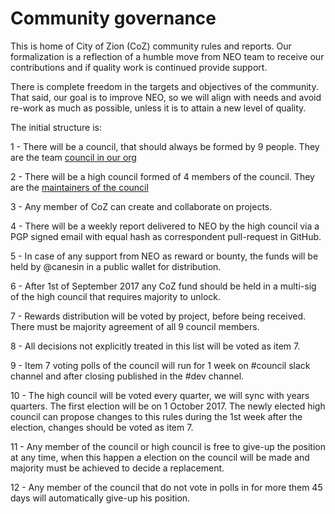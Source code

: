 # Community governance

This is home of City of Zion (CoZ) community rules and reports.
Our formalization is a reflection of a humble move from NEO team to receive our contributions and if quality work is continued provide support.

There is complete freedom in the targets and objectives of the community. That said, our goal is to improve NEO, so we will align with needs and avoid re-work as much as possible, unless it is to attain a new level of quality.

The initial structure is:

1 - There will be a council, that should always be formed by 9 people. They are the team [council in our org](https://github.com/orgs/CityOfZion/teams/council/members)

2 - There will be a high council formed of 4 members of the council. They are the [maintainers of the council](https://github.com/orgs/CityOfZion/teams/council/members?utf8=%E2%9C%93&query=%20role%3Amaintainer)

3 - Any member of CoZ can create and collaborate on projects.

4 - There will be a weekly report delivered to NEO by the high council via a PGP signed email with equal hash as correspondent pull-request in GitHub.

5 - In case of any support from NEO as reward or bounty, the funds will be held by @canesin in a public wallet for distribution.

6 - After 1st of September 2017 any CoZ fund should be held in a multi-sig of the high council that requires majority to unlock.

7 - Rewards distribution will be voted by project, before being received. There must be majority agreement of all 9 council members.

8 - All decisions not explicitly treated in this list will be voted as item 7.

9 - Item 7 voting polls of the council will run for 1 week on #council slack channel and after closing published in the #dev channel.

10 - The high council will be voted every quarter, we will sync with years quarters. The first election will be on 1 October 2017. The newly elected high council can propose changes to this rules during the 1st week after the election, changes should be voted as item 7.

11 - Any member of the council or high council is free to give-up the position at any time, when this happen a election on the council will be made and majority must be achieved to decide a replacement.

12 - Any member of the council that do not vote in polls in for more them 45 days will automatically give-up his position.
